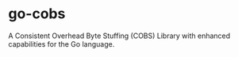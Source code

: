 # go-cobs
A Consistent Overhead Byte Stuffing (COBS) Library with enhanced capabilities for the Go language.


